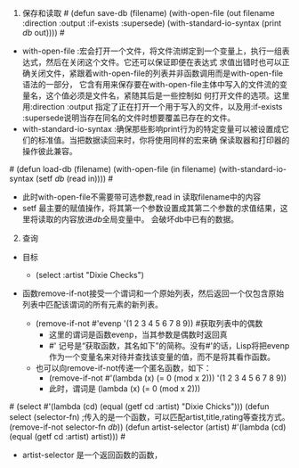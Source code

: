 1. 保存和读取
#<clisp>
    (defun save-db (filename)
        (with-open-file (out filename
		                  :direction :output
		                  :if-exists :supersede)
           (with-standard-io-syntax
	           (print *db* out))))
#<clisp>

 - with-open-file   :宏会打开一个文件，将文件流绑定到一个变量上，执行一组表达式，然后在关闭这个文件。它还可以保证即便在表达式
    求值出错时也可以正确关闭文件，紧跟着with-open-file的列表并非函数调用而是with-open-file语法的一部分，
    它含有用来保存要在with-open-file主体中写入的文件流的变量名，这个值必须是文件名，紧随其后是一些控制如
    何打开文件的选项。这里用:direction :output 指定了正在打开一个用于写入的文件，以及用:if-exists 
    :supersede说明当存在同名的文件时想要覆盖已存在的文件。
 - with-standard-io-syntax   :确保那些影响print行为的特定变量可以被设置成它们的标准值。当把数据读回来时，你将使用同样的宏来确
    保读取器和打印器的操作彼此兼容。
 
#<clisp>
    (defun load-db (filename)
        (with-open-file (in filename)
            (with-standard-io-syntax
	           (setf *db* (read in))))
#<clisp>                              

 - 此时with-open-file不需要带可选参数,read in 读取filename中的内容
 - setf 最主要的赋值操作，将其第一个参数设置成其第二个参数的求值结果，这里将读取的内容放进*db*全局变量中。
    会破坏db中已有的数据。
        
2. 查询

 - 目标
    - (select :artist "Dixie Checks")

 - 函数remove-if-not接受一个谓词和一个原始列表，然后返回一个仅包含原始列表中匹配该谓词的所有元素的新列表。
    - (remove-if-not #'evenp '(1 2 3 4 5 6 7 8 9))  #获取列表中的偶数
        - 这里的谓词是函数evenp，当其参数是偶数时返回真
        - \#' 记号是“获取函数，其名如下”的简称。没有#'的话，Lisp将把evenp作为一个变量名来对待并查找该变量的值，而不是将其看作函数。
    - 也可以向remove-if-not传递一个匿名函数，如下：
        - (remove-if-not #'(lambda (x) (= 0 (mod x 2))) '(1 2 3 4 5 6 7 8 9))
        - 此时，谓词是  (lambda (x) (= 0 (mod x 2)))
        
#<lisp>
    (select #'(lambda (cd) (equal (getf cd :artist) "Dixie Chicks")))
    (defun select (selector-fn)     ;传入的是一个函数，可以匹配artist,title,rating等查找方式。
        (remove-if-not selector-fn *db*))
    (defun artist-selector (artist)
        #'(lambda (cd) (equal (getf cd :artist) artist)))
#<lisp>

- artist-selector 是一个返回函数的函数，     